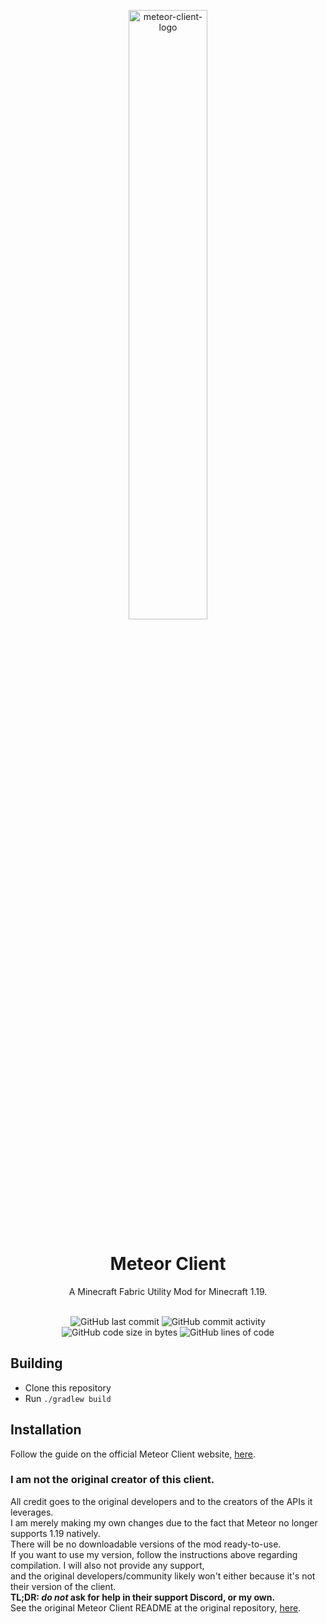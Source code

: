 
<p align="center">
<img src="https://meteorclient.com/icon.png" alt="meteor-client-logo" width="50%"/>
</p>

<h1 align="center">Meteor Client</h1>

<p align="center">A Minecraft Fabric Utility Mod for Minecraft 1.19.</p>

<div align="center">
    <br>
    <img src="https://img.shields.io/github/last-commit/GreemDev/meteor" alt="GitHub last commit"/>
    <img src="https://img.shields.io/github/commit-activity/w/GreemDev/meteor" alt="GitHub commit activity"/>
    <br>
    <img src="https://img.shields.io/github/languages/code-size/GreemDev/meteor" alt="GitHub code size in bytes"/>
    <img src="https://tokei.rs/b1/github/GreemDev/meteor" alt="GitHub lines of code"/>
</div>

## Building
- Clone this repository
- Run `./gradlew build`

## Installation
Follow the guide on the official Meteor Client website, [here](https://meteorclient.com/installation).

### I am not the original creator of this client.
All credit goes to the original developers and to the creators of the APIs it leverages.<br>
I am merely making my own changes due to the fact that Meteor no longer supports 1.19 natively.<br>
There will be no downloadable versions of the mod ready-to-use.<br>
If you want to use my version, follow the instructions above regarding compilation. I will also not provide any support,<br> 
and the original developers/community likely won't either because it's not their version of the client.<br>
**TL;DR: *do not* ask for help in their support Discord, or my own.**<br>
See the original Meteor Client README at the original repository, [here](https://github.com/MeteorDevelopment/meteor-client).
